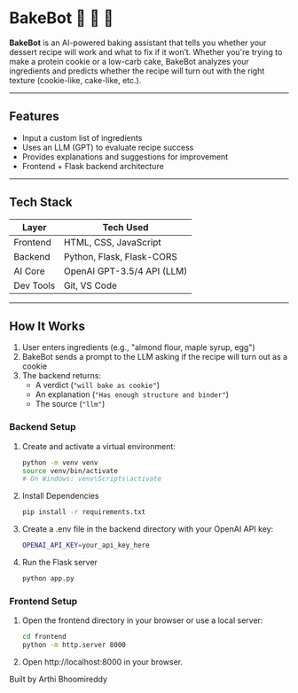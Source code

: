 # BakeBot 🍪 🍰 🍫
 
**BakeBot** is an AI-powered baking assistant that tells you whether your dessert recipe will work and what to fix if it won’t. Whether you're trying to make a protein cookie or a low-carb cake, BakeBot analyzes your ingredients and predicts whether the recipe will turn out with the right texture (cookie-like, cake-like, etc.).

---

## Features

- Input a custom list of ingredients
- Uses an LLM (GPT) to evaluate recipe success
- Provides explanations and suggestions for improvement
- Frontend + Flask backend architecture

---

## Tech Stack

| Layer        | Tech Used                     |
|--------------|-------------------------------|
| Frontend     | HTML, CSS, JavaScript         |
| Backend      | Python, Flask, Flask-CORS     |
| AI Core      | OpenAI GPT-3.5/4 API (LLM)     |
| Dev Tools    | Git, VS Code

---

## How It Works

1. User enters ingredients (e.g., "almond flour, maple syrup, egg")
2. BakeBot sends a prompt to the LLM asking if the recipe will turn out as a cookie
4. The backend returns:
   - A verdict (`"will bake as cookie"`)
   - An explanation (`"Has enough structure and binder"`)
   - The source (`"llm"`)

### Backend Setup
1. Create and activate a virtual environment:
   ```bash
   python -m venv venv
   source venv/bin/activate
   # On Windows: venv\Scripts\activate
   
2. Install Dependencies
   ```bash
   pip install -r requirements.txt
   
4. Create a .env file in the backend directory with your OpenAI API key:
   ```bash
   OPENAI_API_KEY=your_api_key_here
   
6. Run the Flask server
   ```bash
   python app.py 

### Frontend Setup
1. Open the frontend directory in your browser or use a local server:
   ```bash
   cd frontend
   python -m http.server 8000
   
3. Open http://localhost:8000 in your browser.



Built by Arthi Bhoomireddy


